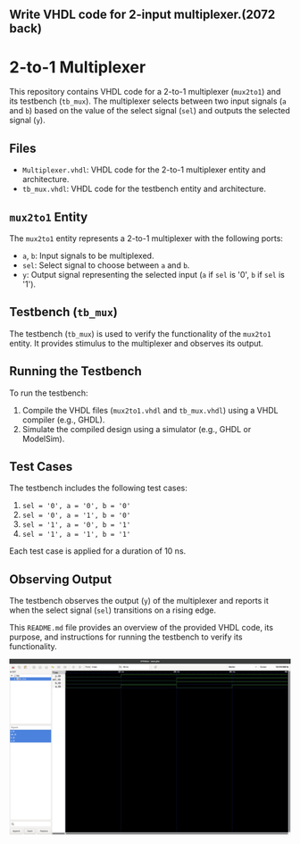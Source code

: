 ## Write VHDL code for 2-input multiplexer.(2072 back)

# 2-to-1 Multiplexer

This repository contains VHDL code for a 2-to-1 multiplexer (`mux2to1`) and its testbench (`tb_mux`). The multiplexer selects between two input signals (`a` and `b`) based on the value of the select signal (`sel`) and outputs the selected signal (`y`).

## Files

- `Multiplexer.vhdl`: VHDL code for the 2-to-1 multiplexer entity and architecture.
- `tb_mux.vhdl`: VHDL code for the testbench entity and architecture.

## `mux2to1` Entity

The `mux2to1` entity represents a 2-to-1 multiplexer with the following ports:

- `a`, `b`: Input signals to be multiplexed.
- `sel`: Select signal to choose between `a` and `b`.
- `y`: Output signal representing the selected input (`a` if `sel` is '0', `b` if `sel` is '1').

## Testbench (`tb_mux`)

The testbench (`tb_mux`) is used to verify the functionality of the `mux2to1` entity. It provides stimulus to the multiplexer and observes its output.

## Running the Testbench

To run the testbench:

1. Compile the VHDL files (`mux2to1.vhdl` and `tb_mux.vhdl`) using a VHDL compiler (e.g., GHDL).
2. Simulate the compiled design using a simulator (e.g., GHDL or ModelSim).

## Test Cases

The testbench includes the following test cases:

1. `sel = '0', a = '0', b = '0'`
2. `sel = '0', a = '1', b = '0'`
3. `sel = '1', a = '0', b = '1'`
4. `sel = '1', a = '1', b = '1'`

Each test case is applied for a duration of 10 ns.

## Observing Output

The testbench observes the output (`y`) of the multiplexer and reports it when the select signal (`sel`) transitions on a rising edge.


This `README.md` file provides an overview of the provided VHDL code, its purpose, and instructions for running the testbench to verify its functionality.

![Simulation Results](https://github.com/Aayush518/Embedded-System-VHDL/blob/ec4bc47be019a16cb51d0cc6a08aab0eea2b633a/src/Lab_2_input_MUX/Screenshot%202024-02-10%20at%2017.44.33.png "Simulation Results")
